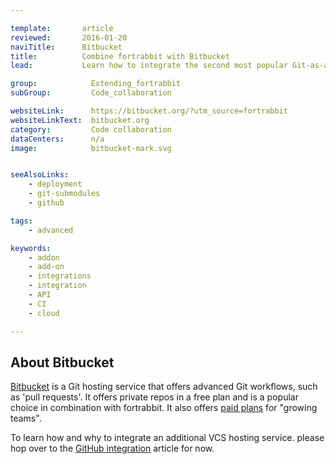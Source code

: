 ```yaml
---

template:       article
reviewed:       2016-01-20
naviTitle:      Bitbucket
title:          Combine fortrabbit with Bitbucket
lead:           Learn how to integrate the second most popular Git-as-a-service provider with your fortrabbit workflow.

group:            Extending_fortrabbit
subGroup:         Code_collaboration

websiteLink:      https://bitbucket.org/?utm_source=fortrabbit
websiteLinkText:  bitbucket.org
category:         Code collaboration
dataCenters:      n/a
image:            bitbucket-mark.svg


seeAlsoLinks:
    - deployment
    - git-submodules
    - github

tags:
    - advanced

keywords:
    - addon
    - add-on
    - integrations
    - integration
    - API
    - CI
    - cloud

---
```


## About Bitbucket

[Bitbucket](https://bitbucket.org/) is a Git hosting service that offers advanced Git workflows, such as 'pull requests'. It offers private repos in a free plan and is a popular choice in combination with fortrabbit. It also offers [paid plans](https://bitbucket.org/product/pricing) for "growing teams".

To learn how and why to integrate an additional VCS hosting service. please hop over to the [GitHub integration](github) article for now.

